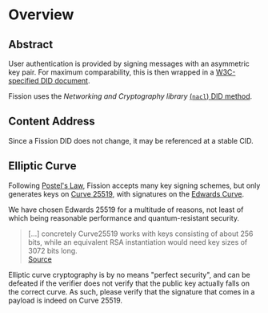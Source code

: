 # Overview

## Abstract

User authentication is provided by signing messages with an asymmetric key pair. For maximum comparability, this is then wrapped in a [W3C-specified DID document](https://www.w3.org/TR/did-core/).

Fission uses the _Networking and Cryptography library_ [\(`nacl`\) DID method](https://github.com/uport-project/nacl-did).

## Content Address

Since a Fission DID does not change, it may be referenced at a stable CID.

## Elliptic Curve

Following [Postel's Law](https://lawsofux.com/postels-law), Fission accepts many key signing schemes, but only generates keys on [Curve 25519](https://cr.yp.to/ecdh.html), with signatures on the [Edwards Curve](http://cr.yp.to/newelliptic/newelliptic.html).

We have chosen Edwards 25519 for a multitude of reasons, not least of which being reasonable performance and quantum-resistant security.

> \[...\] concretely Curve25519 works with keys consisting of about 256 bits, while an equivalent RSA instantiation would need key sizes of 3072 bits long.  
> [Source](https://www.esat.kuleuven.be/cosic/elliptic-curves-are-quantum-dead-long-live-elliptic-curves/)

Elliptic curve cryptography is by no means "perfect security", and can be defeated if the verifier does not verify that the public key actually falls on the correct curve. As such, please verify that the signature that comes in a payload is indeed on Curve 25519.

